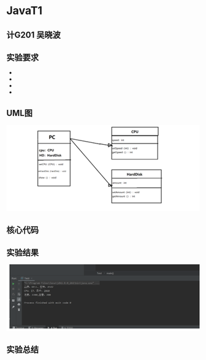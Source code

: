 # JavaT1

## 计G201 吴晓波

## 实验要求
+
+
+
+

## UML图
![](https://github.com/INHOPEKEEP/JavaT1/blob/main/picture/11.png)

## 核心代码

## 实验结果
![](https://github.com/INHOPEKEEP/JavaT1/blob/main/picture/20%20(2).png)

## 实验总结


